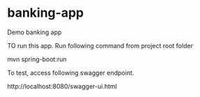 # banking-app
Demo banking app


TO run this app. Run following command from project root folder

mvn spring-boot:run

To test, access following swagger endpoint.

http://localhost:8080/swagger-ui.html